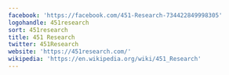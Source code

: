 ```yaml
---
facebook: 'https://facebook.com/451-Research-734422849998305'
logohandle: 451research
sort: 451research
title: 451 Research
twitter: 451Research
website: 'https://451research.com/'
wikipedia: 'https://en.wikipedia.org/wiki/451_Research'
---
```

